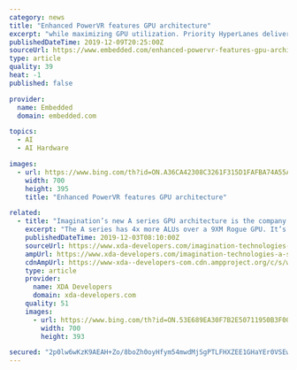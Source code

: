```yaml
---
category: news
title: "Enhanced PowerVR features GPU architecture"
excerpt: "while maximizing GPU utilization. Priority HyperLanes deliver a dynamic split; for example, prioritizing graphics and delivering all the required performance for that application while an AI task runs alongside using the remaining performance. HyperLane technology can also isolate protected content for rights management. The IMG A-Series GPUs ..."
publishedDateTime: 2019-12-09T20:25:00Z
sourceUrl: https://www.embedded.com/enhanced-powervr-features-gpu-architecture/
type: article
quality: 39
heat: -1
published: false

provider:
  name: Embedded
  domain: embedded.com

topics:
  - AI
  - AI Hardware

images:
  - url: https://www.bing.com/th?id=ON.A36CA42308C3261F315D1FAFBA74A55A
    width: 700
    height: 395
    title: "Enhanced PowerVR features GPU architecture"

related:
  - title: "Imagination’s new A series GPU architecture is the company’s biggest launch in 15 years"
    excerpt: "The A series has 4x more ALUs over a 9XM Rogue GPU. It’s said to have 8x faster AI performance. Finally, Imagination says that the A series architecture uses 60% lower power for similar performance. The new A series architecture is applicable for four configurations in the XT series and one XM configuration. The XE series isn’t actually ..."
    publishedDateTime: 2019-12-03T08:10:00Z
    sourceUrl: https://www.xda-developers.com/imagination-technologies-a-series-gpu-architecture-launch/
    ampUrl: https://www.xda-developers.com/imagination-technologies-a-series-gpu-architecture-launch/amp/
    cdnAmpUrl: https://www-xda--developers-com.cdn.ampproject.org/c/s/www.xda-developers.com/imagination-technologies-a-series-gpu-architecture-launch/amp/
    type: article
    provider:
      name: XDA Developers
      domain: xda-developers.com
    quality: 51
    images:
      - url: https://www.bing.com/th?id=ON.53E689EA30F7B2E50711950B3F00C6B4
        width: 700
        height: 393

secured: "2p0lw6wKzK9AEAH+Zo/8boZh0oyHfym54mwdMjSgPTLFHXZEE1GHaYEr0VSEwH7CImatYhzOhYuZ1vkPa2L2G2YXVQ1fZZEyX6+SnoxdOWq31LToLpvhpqa2vp2K3IBAt7RU4eFCei3o/79yxErXgHCshDJVHXs7BTK1ki2LbhWfv4RXNBFt5Uo0iNmzNySIXLelzbr3Z6Tlj+RX8eagVm+PhrF283JAfVDiu9l4UrsknJes0trFaUyWsMzi+5zsEgMZmQBSWFxdLH9oTv4kPQ==;ZJyHbh3LniPMqX07hW3g2w=="
---
```



